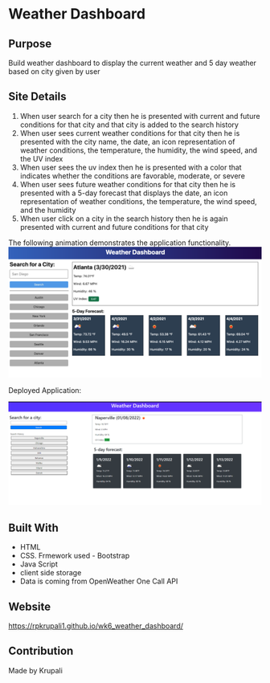 # Weather Dashboard

## Purpose
Build weather dashboard to display the current weather and 5 day weather based on city given by user

## Site Details
1. When user search for a city then he is presented with current and future conditions for that city and that city is added to the search history
2. When user sees current weather conditions for that city then he is presented with the city name, the date, an icon representation of weather conditions, the temperature, the humidity, the wind speed, and the UV index
3. When user sees the uv index then he is presented with a color that indicates whether the conditions are favorable, moderate, or severe
4. When user sees future weather conditions for that city then he is presented with a 5-day forecast that displays the date, an icon representation of weather conditions, the temperature, the wind speed, and the humidity
5. When user click on a city in the search history then he is again presented with current and future conditions for that city

The following animation demonstrates the application functionality.
![Demonstration of the weathet dashboard Challenge.](./assets/images/06-server-side-apis-homework-demo.png)

Deployed Application:

![Deployed application](./assets/images/DeployedApplication.PNG)

## Built With
* HTML
* CSS. Frmework used - Bootstrap
* Java Script
* client side storage
* Data is coming from OpenWeather One Call API

## Website
https://rpkrupali1.github.io/wk6_weather_dashboard/

## Contribution
Made by Krupali
